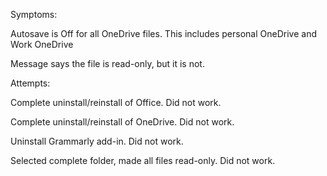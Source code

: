 Symptoms:

Autosave is Off for all OneDrive files.
This includes personal OneDrive and Work OneDrive

Message says the file is read-only, but it is not.

Attempts:

Complete uninstall/reinstall of Office. Did not work.

Complete uninstall/reinstall of OneDrive. Did not work.

Uninstall Grammarly add-in. Did not work.

Selected complete folder, made all files read-only. Did not work.
